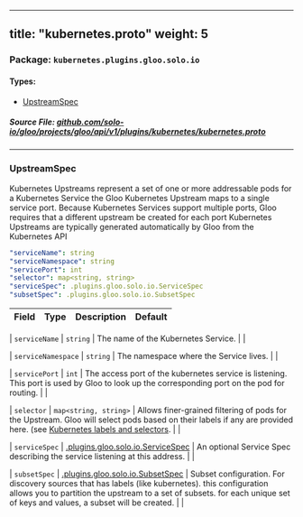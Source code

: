 
---
title: "kubernetes.proto"
weight: 5
---

<!-- Code generated by solo-kit. DO NOT EDIT. -->


### Package: `kubernetes.plugins.gloo.solo.io` 
#### Types:


- [UpstreamSpec](#upstreamspec)
  



##### Source File: [github.com/solo-io/gloo/projects/gloo/api/v1/plugins/kubernetes/kubernetes.proto](https://github.com/solo-io/gloo/blob/master/projects/gloo/api/v1/plugins/kubernetes/kubernetes.proto)





---
### UpstreamSpec

 
Kubernetes Upstreams represent a set of one or more addressable pods for a Kubernetes Service
the Gloo Kubernetes Upstream maps to a single service port. Because Kubernetes Services support multiple ports,
Gloo requires that a different upstream be created for each port
Kubernetes Upstreams are typically generated automatically by Gloo from the Kubernetes API

```yaml
"serviceName": string
"serviceNamespace": string
"servicePort": int
"selector": map<string, string>
"serviceSpec": .plugins.gloo.solo.io.ServiceSpec
"subsetSpec": .plugins.gloo.solo.io.SubsetSpec

```

| Field | Type | Description | Default |
| ----- | ---- | ----------- |----------- | 



| `serviceName` | `string` |  The name of the Kubernetes Service.  |  |



| `serviceNamespace` | `string` |  The namespace where the Service lives.  |  |



| `servicePort` | `int` |  The access port of the kubernetes service is listening. This port is used by Gloo to look up the corresponding port on the pod for routing.  |  |



| `selector` | `map<string, string>` |  Allows finer-grained filtering of pods for the Upstream. Gloo will select pods based on their labels if any are provided here. (see [Kubernetes labels and selectors](https://kubernetes.io/docs/concepts/overview/working-with-objects/labels/).  |  |



| `serviceSpec` | [.plugins.gloo.solo.io.ServiceSpec](../../service_spec.proto.sk#servicespec) |  An optional Service Spec describing the service listening at this address.  |  |



| `subsetSpec` | [.plugins.gloo.solo.io.SubsetSpec](../../subset_spec.proto.sk#subsetspec) |  Subset configuration. For discovery sources that has labels (like kubernetes). this configuration allows you to partition the upstream to a set of subsets. for each unique set of keys and values, a subset will be created.  |  |





<!-- Start of HubSpot Embed Code -->
<script type="text/javascript" id="hs-script-loader" async defer src="//js.hs-scripts.com/5130874.js"></script>
<!-- End of HubSpot Embed Code -->
